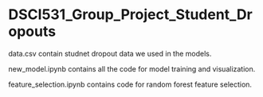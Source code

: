 # DSCI531_Group_Project_Student_Dropouts

data.csv contain studnet dropout data we used in the models.

new_model.ipynb contains all the code for model training and visualization.

feature_selection.ipynb contains code for random forest feature selection.
